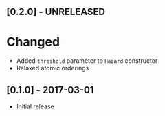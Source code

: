 ## [0.2.0] - UNRELEASED

# Changed
- Added `threshold` parameter to `Hazard` constructor
- Relaxed atomic orderings

## [0.1.0] - 2017-03-01
- Initial release
